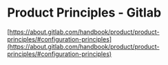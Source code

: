 # <WIP> Product Principles - Gitlab

[https://about.gitlab.com/handbook/product/product-principles/#configuration-principles](https://about.gitlab.com/handbook/product/product-principles/#configuration-principles)